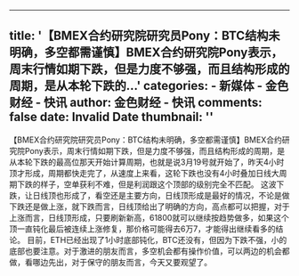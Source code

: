 
---
title: '【BMEX合约研究院研究员Pony：BTC结构未明确，多空都需谨慎】BMEX合约研究院Pony表示，周末行情如期下跌，但是力度不够强，而且结构形成的周期，是从本轮下跌的...'
categories: 
    - 新媒体
    - 金色财经 - 快讯
author: 金色财经 - 快讯
comments: false
date: Invalid Date
thumbnail: ''
---

<div>   
【BMEX合约研究院研究员Pony：BTC结构未明确，多空都需谨慎】BMEX合约研究院Pony表示，周末行情如期下跌，但是力度不够强，而且结构形成的周期，是从本轮下跌的最高位那天开始计算周期，也就是说3月19号就开始了，昨天4小时顶才形成，周期都快走完了，从速度上来看，这轮下跌也没有4小时叠加日线大周期下跌的样子，空单获利不难，但是利润跟这个顶部的级别完全不匹配。 
这波下跌，让日线顶也形成了，看空还是主要方向，日线顶形成是最好的情况，不论是做下跌还是做上涨，就下跌而言，日线顶给出了明确的方向，高点都可以把握，对于上涨而言，日线顶形成，只要刷新新高，61800就可以继续按趋势做多，如果这个顶一直钝化最后被连续上涨修复，那价格可能得去6万7，才能得出继续看多的结论。 
目前，ETH已经出现了1小时底部钝化，BTC还没有，但因为下跌不强，小的底部也要注意。对于激进的朋友而言，多空机会都有操作价值，可以两边的机会都做，看哪边先出，对于保守的朋友而言，今天又要观望了。  
</div>
            